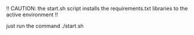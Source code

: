 !! CAUTION: the start.sh script installs the requirements.txt libraries to the active environment !!

just run the command
./start.sh
